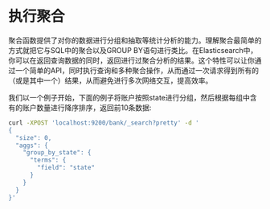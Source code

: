 # 执行聚合

聚合函数提供了对你的数据进行分组和抽取等统计分析的能力。理解聚合最简单的方式就把它与SQL中的聚合以及GROUP BY语句进行类比。在Elasticsearch中，你可以在返回查询数据的同时，返回进行过聚合分析的结果。这个特性可以让你通过一个简单的API，同时执行查询和多种聚合操作，从而通过一次请求得到所有的（或是其中一个）结果，从而避免进行多次网络交互，提高效率。

我们以一个例子开始，下面的例子将账户按照state进行分组，然后根据每组中含有的账户数量进行降序排序，返回前10条数据:

```bash
curl -XPOST 'localhost:9200/bank/_search?pretty' -d '
{
  "size": 0,
  "aggs": {
    "group_by_state": {
      "terms": {
        "field": "state"
      }
    }
  }
}'
```

